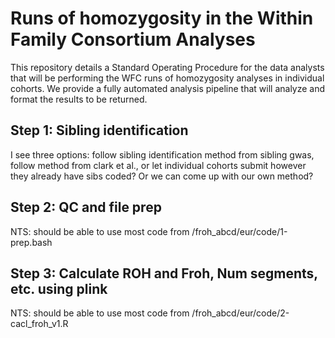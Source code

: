 # Runs of homozygosity in the Within Family Consortium Analyses
This repository details a Standard Operating Procedure for the data analysts that will be performing the WFC runs of homozygosity analyses in individual cohorts. We provide a fully automated analysis pipeline that will analyze and format the results to be returned.

## Step 1: Sibling identification
I see three options: follow sibling identification method from sibling gwas, follow method from clark et al., or let individual cohorts submit however they already have sibs coded? Or we can come up with our own method?

## Step 2: QC and file prep
NTS: should be able to use most code from /froh_abcd/eur/code/1-prep.bash

## Step 3: Calculate ROH and Froh, Num segments, etc. using plink
NTS: should be able to use most code from /froh_abcd/eur/code/2-cacl_froh_v1.R

